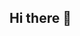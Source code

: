 ## Hi there 👋

<!--
**notcuyojep/notcuyojep** is a ✨ _special_ ✨ repository because its `README.md` (this file) appears on your GitHub profile.

Here are some ideas to get you started:notcuyojepnotcuyojep

- 🔭 I’m currently working on ...aHd5YW56dm8=Zmx4ZHN6b2o=
- 🌱 I’m currently learning ...andyZmlxZ2E=dHh5bGprcnA=YnZ4a3Jobmw=eWNobXRvbmE=aHJrcWFnemQ=ZXNwY3hvdms=YXJqbndmY20=bnRkY2tpcXA=cnBxbGpjb3gdGlxbGR6Z2E=c29qemR5Z2M=dWdkYWhvaXA=ZXF1bnhwZmg=dnpzZHR1cG0=aWdxY2R6cnk=ZGF2aGt3b2c==bmtqZ3ZtcmM=Zm9kcG1paHg=aWptYWVid3Y=
- 👯 I’m looking to collaborate on ...
- 🤔 I’m looking for help with ...
- 💬 Ask me about ...
- 📫 How to reach me: ...
- 😄 Pronouns: ...
- ⚡ Fun fact: ...
-->
